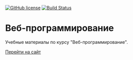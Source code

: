 [![GitHub license](https://img.shields.io/github/license/Web-courses/Web-course.svg)](https://github.com/Web-courses/Web-course/blob/master/LICENSE)
[![Build Status](https://travis-ci.com/Web-courses/Web-course.svg?branch=master)](https://travis-ci.com/Web-courses/Web-course)

# Веб-программирование

Учебные материалы по курсу "Веб-программирование".

[Перейти на сайт](https://web-courses.github.io)